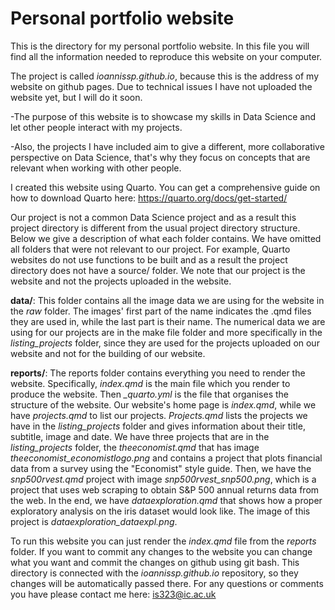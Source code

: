 # Personal portfolio website

This is the directory for my personal portfolio website. In this file you will find all the information needed to reproduce this website on your computer.

The project is called *ioannissp.github.io*, because this is the address of my website on github pages. Due to technical issues I have not uploaded the website yet, but I will do it soon.

-The purpose of this website is to showcase my skills in Data Science and let other people interact with my projects.

-Also, the projects I have included aim to give a different, more collaborative perspective on Data Science, that's why they focus on concepts that are relevant when working with other people.

I created this website using Quarto. You can get a comprehensive guide on how to download Quarto here: <https://quarto.org/docs/get-started/>

Our project is not a common Data Science project and as a result this project directory is different from the usual project directory structure. Below we give a description of what each folder contains. We have omitted all folders that were not relevant to our project. For example, Quarto websites do not use functions to be built and as a result the project directory does not have a source/ folder. We note that our project is the website and not the projects uploaded in the website.

**data/**: This folder contains all the image data we are using for the website in the *raw* folder. The images' first part of the name indicates the .qmd files they are used in, while the last part is their name. The numerical data we are using for our projects are in the make file folder and more specifically in the *listing_projects* folder, since they are used for the projects uploaded on our website and not for the building of our website.

**reports/**: The reports folder contains everything you need to render the website. Specifically, *index.qmd* is the main file which you render to produce the website. Then *_quarto.yml* is the file that organises the structure of the website. Our website's home page is *index.qmd*, while we have *projects.qmd* to list our projects. *Projects.qmd* lists the projects we have in the *listing_projects* folder and gives information about their title, subtitle, image and date. We have three projects that are in the *listing_projects* folder, the *theeconomist.qmd* that has image *theeconomist_economistlogo.png* and contains a project that plots financial data from a survey using the "Economist" style guide. Then, we have the *snp500rvest.qmd* project with image *snp500rvest_snp500.png*, which is a project that uses web scraping to obtain S&P 500 annual returns data from the web. In the end, we have *dataexploration.qmd* that shows how a proper exploratory analysis on the iris dataset would look like. The image of this project is *dataexploration_dataexpl.png*.

To run this website you can just render the *index.qmd* file from the *reports* folder. If you want to commit any changes to the website you can change what you want and commit the changes on github using git bash. This directory is connected with the *ioannissp.github.io* repository, so they changes will be automatically passed there. For any questions or comments you have please contact me here: is323@ic.ac.uk

